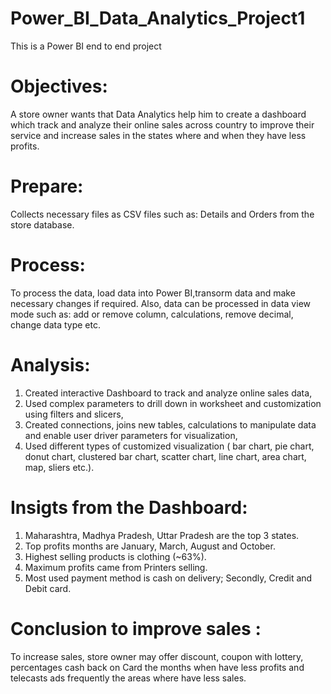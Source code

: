 # Power_BI_Data_Analytics_Project1
This is a Power BI end to end project

# Objectives:
A store owner wants that Data Analytics help him to create a dashboard which track and analyze their online sales across country to improve their service and increase sales in the states where and when they have less profits.

# Prepare:
Collects necessary files as CSV files such as: Details and Orders from the store database.

# Process:
To process the data, load data into Power BI,transorm data and make necessary changes if required. Also, data can be processed in 
data view mode such as: add or remove column, calculations, remove decimal, change data type etc.

# Analysis:
1. Created interactive Dashboard to track and analyze online sales data,
2. Used complex parameters to drill down in worksheet and customization using filters and slicers,
3. Created connections, joins new tables, calculations to manipulate data and enable user driver parameters for visualization,
4. Used different types of customized visualization ( bar chart, pie chart, donut chart, clustered bar chart, scatter chart, line
chart, area chart, map, sliers etc.).

# Insigts from the Dashboard:
1. Maharashtra, Madhya Pradesh, Uttar Pradesh are the top 3 states.
2. Top profits months are January, March, August and October.
3. Highest selling products is clothing (~63%).
4. Maximum profits came from Printers selling.
5. Most used payment method is cash on delivery; Secondly, Credit and Debit card.

# Conclusion to improve sales :
To increase sales, store owner may  offer discount, coupon with lottery, percentages cash back on Card the months when have less 
profits and telecasts ads frequently the areas where have less sales.


